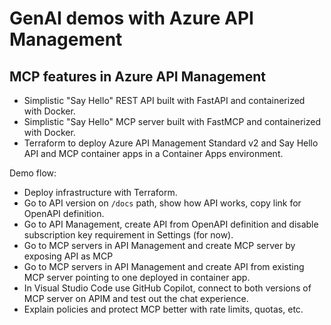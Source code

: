 # GenAI demos with Azure API Management

## MCP features in Azure API Management
- Simplistic "Say Hello" REST API built with FastAPI and containerized with Docker.
- Simplistic "Say Hello" MCP server built with FastMCP and containerized with Docker.
- Terraform to deploy Azure API Management Standard v2 and Say Hello API and MCP container apps in a Container Apps environment.

Demo flow:
- Deploy infrastructure with Terraform.
- Go to API version on `/docs` path, show how API works, copy link for OpenAPI definition.
- Go to API Management, create API from OpenAPI definition and disable subscription key requirement in Settings (for now).
- Go to MCP servers in API Management and create MCP server by exposing API as MCP
- Go to MCP servers in API Management and create API from existing MCP server pointing to one deployed in container app.
- In Visual Studio Code use GitHub Copilot, connect to both versions of MCP server on APIM and test out the chat experience.
- Explain policies and protect MCP better with rate limits, quotas, etc. 